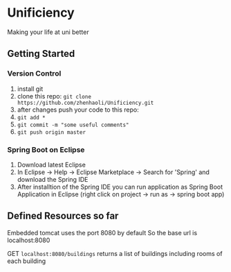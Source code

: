 # Unificiency
Making your life at uni better

## Getting Started

### Version Control

1. install git
2. clone this repo: `git clone https://github.com/zhenhaoli/Unificiency.git`
3. after changes push your code to this repo:
  1. `git add *`
  2. `git commit -m "some useful comments"`
  3. `git push origin master`
  
### Spring Boot on Eclipse

1. Download latest Eclipse
2. In Eclipse -> Help -> Eclipse Marketplace -> Search for 'Spring' and download the Spring IDE
3. After installtion of the Spring IDE you can run application as Spring Boot Application in Eclipse (right click on project -> run as -> spring boot app)

## Defined Resources so far

Embedded tomcat uses the port 8080 by default 
So the base url is localhost:8080 

GET `localhost:8080/buildings` returns a list of buildings including rooms of each building
